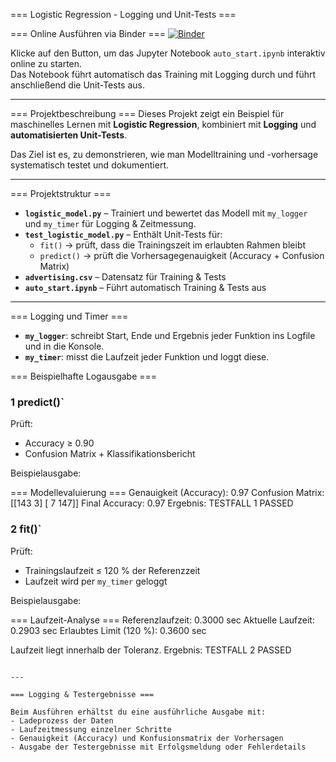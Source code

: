 === Logistic Regression - Logging und Unit-Tests ===

=== Online Ausführen via Binder ===
[![Binder](https://mybinder.org/badge_logo.svg)](https://mybinder.org/v2/gh/Jam-Reut/Logging-unit-Testing-Logistic-Regression/main?labpath=auto_start.ipynb)

Klicke auf den Button, um das Jupyter Notebook `auto_start.ipynb` interaktiv online zu starten.  
Das Notebook führt automatisch das Training mit Logging durch und führt anschließend die Unit-Tests aus.

---

=== Projektbeschreibung ===
Dieses Projekt zeigt ein Beispiel für maschinelles Lernen mit **Logistic Regression**, kombiniert mit **Logging** und **automatisierten Unit-Tests**.

Das Ziel ist es, zu demonstrieren, wie man Modelltraining und -vorhersage systematisch testet und dokumentiert.

---

=== Projektstruktur ===
- **`logistic_model.py`** – Trainiert und bewertet das Modell mit `my_logger` und `my_timer` für Logging & Zeitmessung.  
- **`test_logistic_model.py`** – Enthält Unit-Tests für:
  - `fit()` → prüft, dass die Trainingszeit im erlaubten Rahmen bleibt  
  - `predict()` → prüft die Vorhersagegenauigkeit (Accuracy + Confusion Matrix)  
- **`advertising.csv`** – Datensatz für Training & Tests  
- **`auto_start.ipynb`** – Führt automatisch Training & Tests aus  

---

=== Logging und Timer ===
- **`my_logger`**: schreibt Start, Ende und Ergebnis jeder Funktion ins Logfile und in die Konsole.  
- **`my_timer`**: misst die Laufzeit jeder Funktion und loggt diese.  

=== Beispielhafte Logausgabe ===

### 1 predict()`
Prüft:
- Accuracy ≥ 0.90  
- Confusion Matrix + Klassifikationsbericht  

Beispielausgabe:

=== Modellevaluierung ===
  Genauigkeit (Accuracy): 0.97
  Confusion Matrix:
[[143   3]
 [  7 147]]
Final Accuracy: 0.97
Ergebnis: TESTFALL 1 PASSED

### 2 fit()`
Prüft:
- Trainingslaufzeit ≤ 120 % der Referenzzeit  
- Laufzeit wird per `my_timer` geloggt  

Beispielausgabe:

=== Laufzeit-Analyse ===
  Referenzlaufzeit: 0.3000 sec
  Aktuelle Laufzeit: 0.2903 sec
  Erlaubtes Limit (120 %): 0.3600 sec

  Laufzeit liegt innerhalb der Toleranz.
Ergebnis: TESTFALL 2 PASSED
```

---

=== Logging & Testergebnisse ===

Beim Ausführen erhältst du eine ausführliche Ausgabe mit:  
- Ladeprozess der Daten  
- Laufzeitmessung einzelner Schritte  
- Genauigkeit (Accuracy) und Konfusionsmatrix der Vorhersagen  
- Ausgabe der Testergebnisse mit Erfolgsmeldung oder Fehlerdetails 
